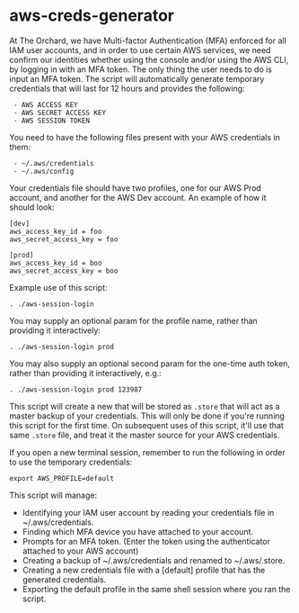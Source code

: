 # aws-creds-generator

At The Orchard, we have Multi-factor Authentication (MFA) enforced for all IAM user accounts, and in order to use certain AWS services, we need confirm our identities whether using the console and/or using the AWS CLI, by logging in with an MFA token. The only thing the user needs to do is input an MFA token. The script will automatically generate temporary credentials that will last for 12 hours and provides the following:
```
 - AWS ACCESS KEY
 - AWS SECRET ACCESS KEY
 - AWS SESSION TOKEN
```

You need to have the following files present with your AWS credentials in them:
```
 - ~/.aws/credentials
 - ~/.aws/config
```

Your credentials file should have two profiles, one for our AWS Prod account, and another for the AWS Dev account. An example of how it should look:
```
[dev]
aws_access_key_id = foo
aws_secret_access_key = foo

[prod]
aws_access_key_id = boo
aws_secret_access_key = boo
```

Example use of this script:
```
. ./aws-session-login
```

You may supply an optional param for the profile name, rather than providing it interactively:
```
. ./aws-session-login prod
```

You may also supply an optional second param for the one-time auth token, rather than providing it interactively, e.g.:
```
. ./aws-session-login prod 123987
```

This script will create a new that will be stored as ```.store``` that will act as a master backup of your credentials. This will only be done if you're running this script for the first time. On subsequent uses of this script, it'll use that same ```.store``` file, and treat it the master source for your AWS credentials.

If you open a new terminal session, remember to run the following in order to use the temporary credentials:
```
export AWS_PROFILE=default
```

This script will manage:
 - Identifying your IAM user account by reading your credentials file in ~/.aws/credentials.
 - Finding which MFA device you have attached to your account.
 - Prompts for an MFA token. (Enter the token using the authenticator attached to your AWS account)
 - Creating a backup of ~/.aws/credentials and renamed to ~/.aws/.store.
 - Creating a new credentials file with a [default] profile that has the generated credentials.
 - Exporting the default profile in the same shell session where you ran the script.
